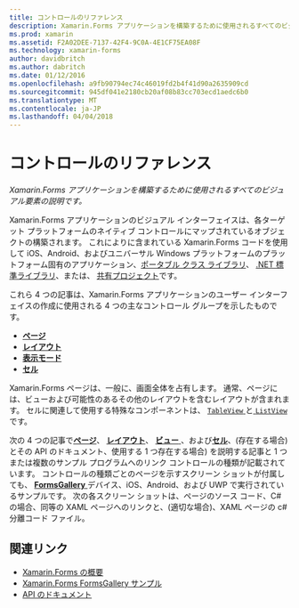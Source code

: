 ```yaml
---
title: コントロールのリファレンス
description: Xamarin.Forms アプリケーションを構築するために使用されるすべてのビジュアル要素の説明です。
ms.prod: xamarin
ms.assetid: F2A02DEE-7137-42F4-9C0A-4E1CF75EA08F
ms.technology: xamarin-forms
author: davidbritch
ms.author: dabritch
ms.date: 01/12/2016
ms.openlocfilehash: a9fb90794ec74c46019fd2b4f41d90a2635909cd
ms.sourcegitcommit: 945df041e2180cb20af08b83cc703ecd1aedc6b0
ms.translationtype: MT
ms.contentlocale: ja-JP
ms.lasthandoff: 04/04/2018
---
```

# <a name="controls-reference"></a>コントロールのリファレンス

_Xamarin.Forms アプリケーションを構築するために使用されるすべてのビジュアル要素の説明です。_

Xamarin.Forms アプリケーションのビジュアル インターフェイスは、各ターゲット プラットフォームのネイティブ コントロールにマップされているオブジェクトの構築されます。 これによりに含まれている Xamarin.Forms コードを使用して iOS、Android、およびユニバーサル Windows プラットフォームのプラットフォーム固有のアプリケーション、[ポータブル クラス ライブラリ](~/cross-platform/app-fundamentals/pcl.md)、 [.NET 標準ライブラリ](~/cross-platform/app-fundamentals/net-standard.md)、または、 [共有プロジェクト](~/cross-platform/app-fundamentals/shared-projects.md)です。

これら 4 つの記事は、Xamarin.Forms アプリケーションのユーザー インターフェイスの作成に使用される 4 つの主なコントロール グループを示したものです。

- [**ページ**](pages.md)
- [**レイアウト**](layouts.md)
- [**表示モード**](views.md)
- [**セル**](cells.md)

Xamarin.Forms ページは、一般に、画面全体を占有します。 通常、ページには、ビューおよび可能性のあるその他のレイアウトを含むレイアウトが含まれます。 セルに関連して使用する特殊なコンポーネントは、 [ `TableView` ](views.md#tableView)と[ `ListView`](views.md#listView)です。

次の 4 つの記事で[**ページ**](pages.md)、 [**レイアウト**](layouts.md)、 [**ビュー** ](views.md)、および[**セル**](cells.md)、(存在する場合) とその API のドキュメント、使用する 1 つ存在する場合) を説明する記事と 1 つまたは複数のサンプル プログラムへのリンク コントロールの種類が記載されています。 コントロールの種類ごとのページを示すスクリーン ショットが付属しても、 [ **FormsGallery** ](https://developer.xamarin.com/samples/FormsGallery/)デバイス、iOS、Android、および UWP で実行されているサンプルです。 次の各スクリーン ショットは、ページのソース コード、C# の場合、同等の XAML ページへのリンクと、(適切な場合)、XAML ページの c# 分離コード ファイル。

## <a name="related-links"></a>関連リンク

- [Xamarin.Forms の概要](~/xamarin-forms/get-started/introduction-to-xamarin-forms.md)
- [Xamarin.Forms FormsGallery サンプル](https://developer.xamarin.com/samples/FormsGallery/)
- [API のドキュメント](https://developer.xamarin.com/api/root/Xamarin.Forms/)
